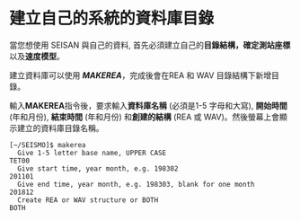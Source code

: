 # 建立自己的系統的資料庫目錄

當您想使用 SEISAN 與自己的資料, 首先必須建立自己的**目錄結構，確定測站座標**以及**速度模型**。

建立資料庫可以使用 _**MAKEREA**_，完成後會在REA 和 WAV 目錄結構下新增目錄。

輸入**MAKEREA**指令後，要求輸入**資料庫名稱** \(必須是1-5 字母和大寫\), **開始時間** \(年和月份\), **結束時間** \(年和月份\) 和**創建的結構** \(REA 或 WAV\)。然後螢幕上會顯示建立的資料庫目錄名稱。

```
[~/SEISMO]$ makerea
  Give 1-5 letter base name, UPPER CASE
TET00
  Give start time, year month, e.g. 198302
201101
  Give end time, year month, e.g. 198303, blank for one month
201812
  Create REA or WAV structure or BOTH
BOTH
```



